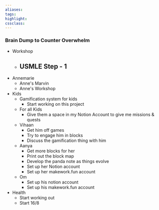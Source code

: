 ```yaml
---
aliases:  
tags:
highlight:  
cssclass:
---
```


### Brain Dump to Counter Overwhelm
- Workshop
	- USMLE Step - 1
		- 
- Annemarie
	- Anne's Marvin
	- Anne's Workshop
- Kids
	- Gamification system for kids
		- Start working on this project
	- For all Kids
		- Give them a space in my Notion Account to give me missions & quests
	- Vihaan
		- Get him off games
		- Try to engage him in blocks
		- Discuss the gamification thing with him
	- Aanya
		- Get more blocks for her
		- Print out the block map
		- Develop the panda note as things evolve
		- Set up her Notion account
		- Set up her makework.fun account
	- Om
		- Set up his notion account
		- Set up his makework.fun account
- Health
	- Start working out
	- Start 16/8